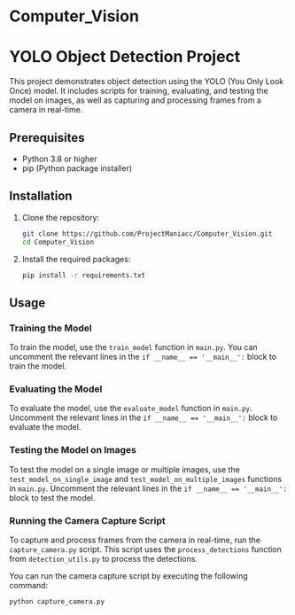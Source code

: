 # Computer_Vision
# YOLO Object Detection Project

This project demonstrates object detection using the YOLO (You Only Look Once) model. It includes scripts for training, evaluating, and testing the model on images, as well as capturing and processing frames from a camera in real-time.

## Prerequisites

- Python 3.8 or higher
- pip (Python package installer)

## Installation

1. Clone the repository:
    ```sh
    git clone https://github.com/ProjectManiacc/Computer_Vision.git
    cd Computer_Vision
    ```

2. Install the required packages:
    ```sh
    pip install -r requirements.txt
    ```

## Usage

### Training the Model

To train the model, use the `train_model` function in `main.py`. You can uncomment the relevant lines in the `if __name__ == '__main__':` block to train the model.

### Evaluating the Model

To evaluate the model, use the `evaluate_model` function in `main.py`. Uncomment the relevant lines in the `if __name__ == '__main__':` block to evaluate the model.

### Testing the Model on Images

To test the model on a single image or multiple images, use the `test_model_on_single_image` and `test_model_on_multiple_images` functions in `main.py`. Uncomment the relevant lines in the `if __name__ == '__main__':` block to test the model.

### Running the Camera Capture Script

To capture and process frames from the camera in real-time, run the `capture_camera.py` script. This script uses the `process_detections` function from `detection_utils.py` to process the detections.

You can run the camera capture script by executing the following command:
```sh
python capture_camera.py